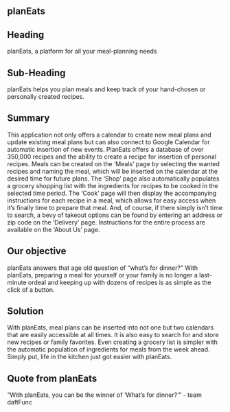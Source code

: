 ## planEats ##

## Heading ##
planEats, a platform for all your meal-planning needs

## Sub-Heading ##
planEats helps you plan meals and keep track of your hand-chosen or personally created recipes.

## Summary ##
This application not only offers a calendar to create new meal plans and update existing meal plans but can also connect to Google Calendar for automatic insertion of new events. PlanEats offers a database of over 350,000 recipes and the ability to create a recipe for insertion of personal recipes. Meals can be created on the ‘Meals’ page by selecting the wanted recipes and naming the meal, which will be inserted on the calendar at the desired time for future plans. The ‘Shop’ page also automatically populates a grocery shopping list with the ingredients for recipes to be cooked in the selected time period. The ‘Cook’ page will then display the accompanying instructions for each recipe in a meal, which allows for easy access when it’s finally time to prepare that meal. And, of course, if there simply isn’t time to search, a bevy of takeout options can be found by entering an address or zip code on the ‘Delivery’ page. Instructions for the entire process are available on the ‘About Us’ page.

## Our objective ##
planEats answers that age old question of “what’s for dinner?” With planEats, preparing a meal for yourself or your family is no longer a last-minute ordeal and keeping up with dozens of recipes is as simple as the click of a button.

## Solution ##
With planEats, meal plans can be inserted into not one but two calendars that are easily accessible at all times. It is also easy to search for and store new recipes or family favorites. Even creating a grocery list is simpler with the automatic population of ingredients for meals from the week ahead. Simply put, life in the kitchen just got easier with planEats.

## Quote from planEats ##
“With planEats, you can be the winner of ‘What’s for dinner?’” - team daftFunc
